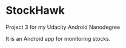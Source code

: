 # StockHawk
Project 3 for my Udacity Android Nanodegree

It is an Android app for monitoring stocks.
